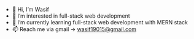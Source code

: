 - 👋 Hi, I’m Wasif
- 👀 I’m interested in full-stack web development
- 🌱 I’m currently learning full-stack web development with MERN stack
- 📫 Reach me via gmail -> wasif19015@gmail.com

<!---
Wasif190/Wasif190 is a ✨ special ✨ repository because its `README.md` (this file) appears on your GitHub profile.
You can click the Preview link to take a look at your changes.
--->
